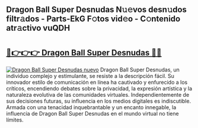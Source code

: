## Dragon Ball Super Desnudas N𝚞𝚎vos desn𝚞dos filtr𝚊dos - Parts-EkG F𝚘tos vid𝚎o - C𝚘ntenido atr𝚊ctivo vuQDH

# <h2><a href="http://mbbw5v.tromn.icu/?c=Dragon+Ball+Super+Desnudas">🔗👉👉👉 Dragon Ball Super Desnudas 🔗🔗</a></h2>

[![Dragon Ball Super Desnudas nuevo](https://i.imgur.com/pEAQMta.gif)](http://mbbw5v.tromn.icu/?c=Dragon+Ball+Super+Desnudas)
Dragon Ball Super Desnudas, un individuo complejo y estimulante, se resiste a la descripción fácil. Su innovador estilo de comunicación en línea ha cautivado y enfurecido a los críticos, encendiendo debates sobre la privacidad, la expresión artística y la naturaleza evolutiva de las comunidades virtuales. Independientemente de sus decisiones futuras, su influencia en los medios digitales es indiscutible. Armada con una tenacidad inquebrantable y un encanto innegable, la influencia de Dragon Ball Super Desnudas en el mundo virtual no tiene límites.
